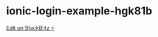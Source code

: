 # ionic-login-example-hgk81b

[Edit on StackBlitz ⚡️](https://stackblitz.com/edit/ionic-login-example-hgk81b)